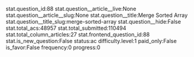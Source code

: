 stat.question_id:88
stat.question__article__live:None
stat.question__article__slug:None
stat.question__title:Merge Sorted Array
stat.question__title_slug:merge-sorted-array
stat.question__hide:False
stat.total_acs:48957
stat.total_submitted:110494
stat.total_column_articles:27
stat.frontend_question_id:88
stat.is_new_question:False
status:ac
difficulty.level:1
paid_only:False
is_favor:False
frequency:0
progress:0
